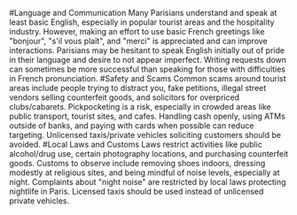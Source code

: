 #Language and Communication
Many Parisians understand and speak at least basic English, especially in popular tourist areas and the hospitality industry.
However, making an effort to use basic French greetings like "bonjour", "s'il vous plaît", and "merci" is appreciated and can improve interactions.
Parisians may be hesitant to speak English initially out of pride in their language and desire to not appear imperfect.
Writing requests down can sometimes be more successful than speaking for those with difficulties in French pronunciation.
#Safety and Scams
Common scams around tourist areas include people trying to distract you, fake petitions, illegal street vendors selling counterfeit goods, and solicitors for overpriced clubs/cabarets.
Pickpocketing is a risk, especially in crowded areas like public transport, tourist sites, and cafes.
Handling cash openly, using ATMs outside of banks, and paying with cards when possible can reduce targeting.
Unlicensed taxis/private vehicles soliciting customers should be avoided.
#Local Laws and Customs
Laws restrict activities like public alcohol/drug use, certain photography locations, and purchasing counterfeit goods.
Customs to observe include removing shoes indoors, dressing modestly at religious sites, and being mindful of noise levels, especially at night.
Complaints about "night noise" are restricted by local laws protecting nightlife in Paris.
Licensed taxis should be used instead of unlicensed private vehicles.